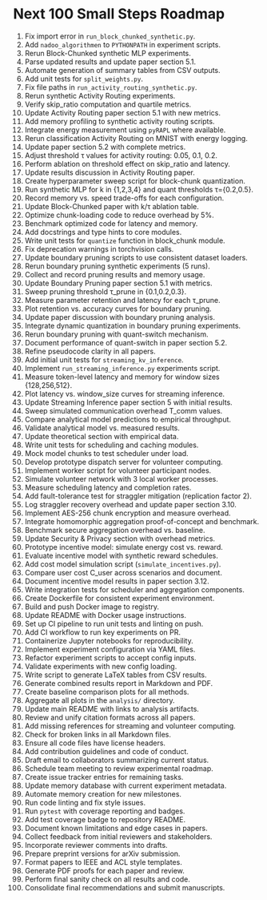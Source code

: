 # Next 100 Small Steps Roadmap

1. Fix import error in `run_block_chunked_synthetic.py`.
2. Add `nadoo_algorithmen` to `PYTHONPATH` in experiment scripts.
3. Rerun Block-Chunked synthetic MLP experiments.
4. Parse updated results and update paper section 5.1.
5. Automate generation of summary tables from CSV outputs.
6. Add unit tests for `split_weights.py`.
7. Fix file paths in `run_activity_routing_synthetic.py`.
8. Rerun synthetic Activity Routing experiments.
9. Verify skip_ratio computation and quartile metrics.
10. Update Activity Routing paper section 5.1 with new metrics.
11. Add memory profiling to synthetic activity routing scripts.
12. Integrate energy measurement using `pyRAPL` where available.
13. Rerun classification Activity Routing on MNIST with energy logging.
14. Update paper section 5.2 with complete metrics.
15. Adjust threshold τ values for activity routing: 0.05, 0.1, 0.2.
16. Perform ablation on threshold effect on skip_ratio and latency.
17. Update results discussion in Activity Routing paper.
18. Create hyperparameter sweep script for block-chunk quantization.
19. Run synthetic MLP for k in {1,2,3,4} and quant thresholds τ={0.2,0.5}.
20. Record memory vs. speed trade-offs for each configuration.
21. Update Block-Chunked paper with k/τ ablation table.
22. Optimize chunk-loading code to reduce overhead by 5%.
23. Benchmark optimized code for latency and memory.
24. Add docstrings and type hints to core modules.
25. Write unit tests for `quantize` function in block_chunk module.
26. Fix deprecation warnings in torchvision calls.
27. Update boundary pruning scripts to use consistent dataset loaders.
28. Rerun boundary pruning synthetic experiments (5 runs).
29. Collect and record pruning results and memory usage.
30. Update Boundary Pruning paper section 5.1 with metrics.
31. Sweep pruning threshold τ_prune in {0.1,0.2,0.3}.
32. Measure parameter retention and latency for each τ_prune.
33. Plot retention vs. accuracy curves for boundary pruning.
34. Update paper discussion with boundary pruning analysis.
35. Integrate dynamic quantization in boundary pruning experiments.
36. Rerun boundary pruning with quant-switch mechanism.
37. Document performance of quant-switch in paper section 5.2.
38. Refine pseudocode clarity in all papers.
39. Add initial unit tests for `streaming_kv_inference`.
40. Implement `run_streaming_inference.py` experiments script.
41. Measure token-level latency and memory for window sizes {128,256,512}.
42. Plot latency vs. window_size curves for streaming inference.
43. Update Streaming Inference paper section 5 with initial results.
44. Sweep simulated communication overhead T_comm values.
45. Compare analytical model predictions to empirical throughput.
46. Validate analytical model vs. measured results.
47. Update theoretical section with empirical data.
48. Write unit tests for scheduling and caching modules.
49. Mock model chunks to test scheduler under load.
50. Develop prototype dispatch server for volunteer computing.
51. Implement worker script for volunteer participant nodes.
52. Simulate volunteer network with 3 local worker processes.
53. Measure scheduling latency and completion rates.
54. Add fault-tolerance test for straggler mitigation (replication factor 2).
55. Log straggler recovery overhead and update paper section 3.10.
56. Implement AES-256 chunk encryption and measure overhead.
57. Integrate homomorphic aggregation proof-of-concept and benchmark.
58. Benchmark secure aggregation overhead vs. baseline.
59. Update Security & Privacy section with overhead metrics.
60. Prototype incentive model: simulate energy cost vs. reward.
61. Evaluate incentive model with synthetic reward schedules.
62. Add cost model simulation script (`simulate_incentives.py`).
63. Compare user cost C_user across scenarios and document.
64. Document incentive model results in paper section 3.12.
65. Write integration tests for scheduler and aggregation components.
66. Create Dockerfile for consistent experiment environment.
67. Build and push Docker image to registry.
68. Update README with Docker usage instructions.
69. Set up CI pipeline to run unit tests and linting on push.
70. Add CI workflow to run key experiments on PR.
71. Containerize Jupyter notebooks for reproducibility.
72. Implement experiment configuration via YAML files.
73. Refactor experiment scripts to accept config inputs.
74. Validate experiments with new config loading.
75. Write script to generate LaTeX tables from CSV results.
76. Generate combined results report in Markdown and PDF.
77. Create baseline comparison plots for all methods.
78. Aggregate all plots in the `analysis/` directory.
79. Update main README with links to analysis artifacts.
80. Review and unify citation formats across all papers.
81. Add missing references for streaming and volunteer computing.
82. Check for broken links in all Markdown files.
83. Ensure all code files have license headers.
84. Add contribution guidelines and code of conduct.
85. Draft email to collaborators summarizing current status.
86. Schedule team meeting to review experimental roadmap.
87. Create issue tracker entries for remaining tasks.
88. Update memory database with current experiment metadata.
89. Automate memory creation for new milestones.
90. Run code linting and fix style issues.
91. Run `pytest` with coverage reporting and badges.
92. Add test coverage badge to repository README.
93. Document known limitations and edge cases in papers.
94. Collect feedback from initial reviewers and stakeholders.
95. Incorporate reviewer comments into drafts.
96. Prepare preprint versions for arXiv submission.
97. Format papers to IEEE and ACL style templates.
98. Generate PDF proofs for each paper and review.
99. Perform final sanity check on all results and code.
100. Consolidate final recommendations and submit manuscripts.

